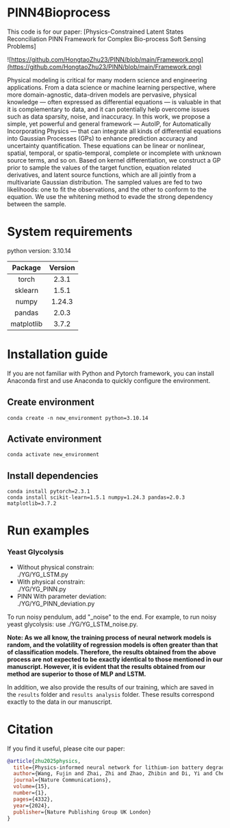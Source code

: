 # PINN4Bioprocess
This code is for our paper: [Physics-Constrained Latent States Reconciliation PINN Framework for Complex Bio-process Soft Sensing Problems]

![https://github.com/HongtaoZhu23/PINN/blob/main/Framework.png](https://github.com/HongtaoZhu23/PINN/blob/main/Framework.png)



Physical modeling is critical for many modern science and engineering applications. From a data science or machine learning perspective, where more domain-agnostic, data-driven models are pervasive, physical knowledge — often expressed as differential equations — is valuable in that it is complementary to data, and it can potentially help overcome issues such as data sparsity, noise, and inaccuracy. In this work, we propose a simple, yet powerful and general framework — AutoIP, for Automatically Incorporating Physics — that can integrate all kinds of differential equations into Gaussian Processes (GPs) to enhance prediction accuracy and uncertainty quantification. These equations can be linear or nonlinear, spatial, temporal, or spatio-temporal, complete or incomplete with unknown source terms, and so on. Based on kernel differentiation, we construct a GP prior to sample the values of the target function, equation related derivatives, and latent source functions, which are all jointly from a multivariate Gaussian distribution. The sampled values are fed to two likelihoods: one to fit the observations, and the other to conform to the equation. We use the whitening method to evade the strong dependency between the sample.



#  System requirements
python version: 3.10.14

|    Package     | Version  |
|:--------------:|:--------:|
|     torch      |  2.3.1   |
|    sklearn     |  1.5.1  |
|     numpy      |  1.24.3  |
|     pandas     |  2.0.3   |
|   matplotlib   |  3.7.2   |



# Installation guide
If you are not familiar with Python and Pytorch framework, 
you can install Anaconda first and use Anaconda to quickly configure the environment.
## Create environment
```angular2html
conda create -n new_environment python=3.10.14
```



## Activate environment
```angular2html
conda activate new_environment
```

## Install dependencies
```angular2html
conda install pytorch=2.3.1
conda install scikit-learn=1.5.1 numpy=1.24.3 pandas=2.0.3 matplotlib=3.7.2
```

# Run examples

### Yeast Glycolysis

* Without physical constrain:&nbsp;&nbsp;&nbsp;    
    ./YG/YG_LSTM.py 
* With physical constrain:&nbsp;&nbsp;&nbsp;   
    ./YG/YG_PINN.py
* PINN With parameter deviation:&nbsp;&nbsp;&nbsp;   
    ./YG/YG_PINN_deviation.py
  
To run noisy pendulum, add "_noise" to the end. For example, to run noisy yeast glycolysis: use ./YG/YG_LSTM_noise.py.

  
**Note: As we all know, the training process of neural network models is random, 
and the volatility of regression models is often greater than that of classification models. 
Therefore, the results obtained from the above process are not expected to be exactly identical to those mentioned in our manuscript. 
However, it is evident that the results obtained from our method are superior to those of MLP and LSTM.**

In addition, we also provide the results of our training, 
which are saved in the `results` folder and `results analysis` folder. 
These results correspond exactly to the data in our manuscript.


# Citation
If you find it useful, please cite our paper:
```bibtex
@article{zhu2025physics,
  title={Physics-informed neural network for lithium-ion battery degradation stable modeling and prognosis},
  author={Wang, Fujin and Zhai, Zhi and Zhao, Zhibin and Di, Yi and Chen, Xuefeng},
  journal={Nature Communications},
  volume={15},
  number={1},
  pages={4332},
  year={2024},
  publisher={Nature Publishing Group UK London}
}
```
